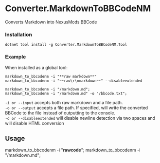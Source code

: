 # Converter.MarkdownToBBCodeNM
Converts Markdown into NexusMods BBCode

### Installation
```shell
dotnet tool install -g Converter.MarkdownToBBCodeNM.Tool
```

### Example
When installed as a global tool:
```shell
markdown_to_bbcodenm -i "**raw markdown**"
markdown_to_bbcodenm -i "~~raw\r\nmarkdown~~" --disableextended

markdown_to_bbcodenm -i "/markdown.md";
markdown_to_bbcodenm -i "/markdown.md" -o "/bbcode.txt";
```
`-i or --input` accepts both raw markdown and a file path.  
`-o or --output` accepts a file path. If specified, will write the
converted BBCode to the file instead of outputting to the console.  
`-d or --disableextended` will disable newline detection via two spaces
and will disable HTML conversion

## Usage
markdown_to_bbcodenm -i "**rawcode**";
markdown_to_bbcodenm -i "/markdown.md";
